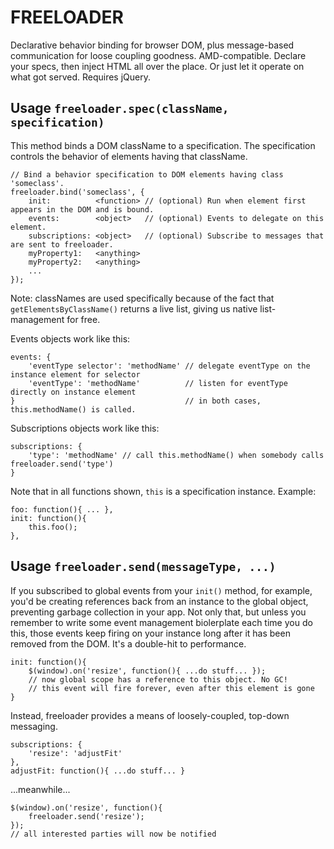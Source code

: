 # FREELOADER

Declarative behavior binding for browser DOM, plus message-based communication for loose coupling goodness. AMD-compatible. Declare your specs, then inject HTML all over the place. Or just let it operate on what got served. Requires jQuery.

## Usage `freeloader.spec(className, specification)`

This method binds a DOM className to a specification. The specification controls the behavior of elements having that className.

    // Bind a behavior specification to DOM elements having class 'someclass'.
    freeloader.bind('someclass', {
        init:          <function> // (optional) Run when element first appears in the DOM and is bound.
        events:        <object>   // (optional) Events to delegate on this element.
        subscriptions: <object>   // (optional) Subscribe to messages that are sent to freeloader.
        myProperty1:   <anything>
        myProperty2:   <anything>
        ...
    });

Note: classNames are used specifically because of the fact that `getElementsByClassName()` returns a live list, giving us native list-management for free.

Events objects work like this:

    events: {
        'eventType selector': 'methodName' // delegate eventType on the instance element for selector
        'eventType': 'methodName'          // listen for eventType directly on instance element
    }                                      // in both cases, this.methodName() is called.

Subscriptions objects work like this:

    subscriptions: {
        'type': 'methodName' // call this.methodName() when somebody calls freeloader.send('type')
    }

Note that in all functions shown, `this` is a specification instance. Example: 

    foo: function(){ ... },
    init: function(){
        this.foo();
    },

## Usage `freeloader.send(messageType, ...)`

If you subscribed to global events from your `init()` method, for example, you'd be creating references back from an instance to the global object, preventing garbage collection in your app. Not only that, but unless you remember to write some event management biolerplate each time you do this, those events keep firing on your instance long after it has been removed from the DOM. It's a double-hit to performance.

    init: function(){
        $(window).on('resize', function(){ ...do stuff... });
        // now global scope has a reference to this object. No GC!
        // this event will fire forever, even after this element is gone
    }

Instead, freeloader provides a means of loosely-coupled, top-down messaging. 

    subscriptions: {
        'resize': 'adjustFit'
    },
    adjustFit: function(){ ...do stuff... }

...meanwhile...

    $(window).on('resize', function(){
        freeloader.send('resize');
    });
    // all interested parties will now be notified

